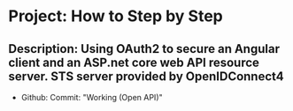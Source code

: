 # Project: How to Step by Step
## Description: Using OAuth2 to secure an Angular client and an ASP.net core web API resource server. STS server provided by OpenIDConnect4

* Github: Commit: "Working (Open API)"